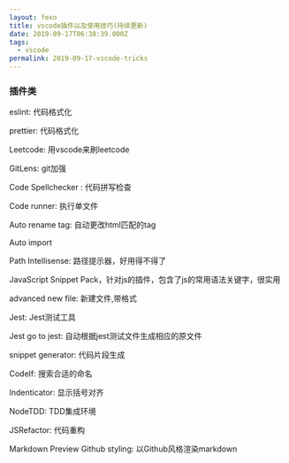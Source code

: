 ```yaml
---
layout: fexo
title: vscode插件以及使用技巧(持续更新)
date: 2019-09-17T06:38:39.000Z
tags:
  - vscode
permalink: 2019-09-17-vscode-tricks
---
```


### 插件类
eslint: 代码格式化

prettier: 代码格式化

Leetcode: 用vscode来刷leetcode

GitLens: git加强

Code Spellchecker : 代码拼写检查

Code runner: 执行单文件

Auto rename tag: 自动更改html匹配的tag

Auto import 

Path Intellisense: 路径提示器，好用得不得了

JavaScript Snippet Pack，针对js的插件，包含了js的常用语法关键字，很实用

advanced new file: 新建文件,带格式

Jest: Jest测试工具

Jest go to jest: 自动根据jest测试文件生成相应的原文件

snippet generator: 代码片段生成

CodeIf: 搜索合适的命名

Indenticator: 显示括号对齐

NodeTDD: TDD集成环境

JSRefactor: 代码重构

Markdown Preview Github styling: 以Github风格渲染markdown

